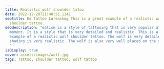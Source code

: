 ```yaml
---
title: Realistic wolf shoulder tatoo
date: 2022-12-29T21:48:51.114Z
seotitle: Ed Tattoo Lørenskog This is a great example of a realistic wolf
  shoulder tattoo.
seodescription: "ealism is a style of tattooing that is very popular at the
  moment. It is a style that is very detailed and realistic. This is a great
  example of a realistic wolf shoulder tattoo. The wolf is very detailed and the
  shading is very realistic. The wolf is also very well placed on the shoulder.
  "
isDisplay: true
cover: assets/images/wolf.jpg
tags: Tattoo, shoulder tattoo, wolf tattoo
---
```

